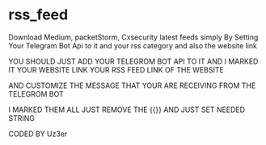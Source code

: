 # rss_feed
Download Medium, packetStorm, Cxsecurity latest feeds simply By Setting Your Telegram Bot Api to it and your rss category and also the website link

YOU SHOULD JUST ADD YOUR TELEGROM BOT API TO IT AND I MARKED IT 
YOUR WEBSITE LINK 
YOUR RSS FEED LINK OF THE WEBSITE

AND CUSTOMIZE THE MESSAGE THAT YOUR ARE RECEIVING FROM THE TELEGROM BOT 

I MARKED THEM ALL JUST REMOVE THE {{}} AND JUST SET NEEDED STRING



CODED BY Uz3er
